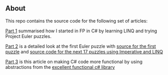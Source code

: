 ## About
This repo contains the source code for the following set of articles:

[Part 1](https://davemateer.com/2019/01/11/Learning-Functional-Programming-in-C-Sharp) summarised how I started in FP in C# by learning LINQ and trying Project Euler puzzles.  

[Part 2](https://davemateer.com/2018/09/20/Improve-Programming-using-Project-Euler) is a detailed look at the first Euler puzzle with [source for the first puzzle](https://github.com/djhmateer/FPInCSharpDemos) and [source code for the next 17 puzzles using Imperative and LINQ](https://davemateer.visualstudio.com/_git/Euler1)  

[Part 3](https://davemateer.com/2019/03/12/Functional-Programming-in-C-Sharp-Expressions-Options-Either) is this article on making C# code more functional by using abstractions from the [excellent functional c# library](https://github.com/louthy/language-ext)
